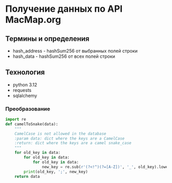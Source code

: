 # Получение данных по API MacMap.org
## Термины и определения
+ hash_address - hashSum256 от выбранных полей строки
+ hash_data - hashSum256 от всех полей строки
## Технология
+ python 3.12
+ requests
+ sqlalchemy

### Преобразование
```python
import re
def camelToSnake(data):
    """
    CamelCase is not allowed in the database
    :param data: dict where the keys are a CamelCase
    :return: dict where the keys are a camel snake_case
    """
    for old_key in data:
        for old_key in data:
            for old_key in data:
                new_key = re.sub(r'(?<!^)(?=[A-Z])', '_', old_key).lower()
        print(old_key, ';', new_key)
    return data
```

